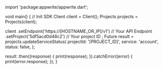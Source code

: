 import 'package:appwrite/appwrite.dart';

void main() { // Init SDK
  Client client = Client();
  Projects projects = Projects(client);

  client
    .setEndpoint('https://[HOSTNAME_OR_IP]/v1') // Your API Endpoint
    .setProject('5df5acd0d48c2') // Your project ID
  ;
  Future result = projects.updateServiceStatus(
    projectId: '[PROJECT_ID]',
    service: 'account',
    status: false,
  );

  result
    .then((response) {
      print(response);
    }).catchError((error) {
      print(error.response);
  });
}
